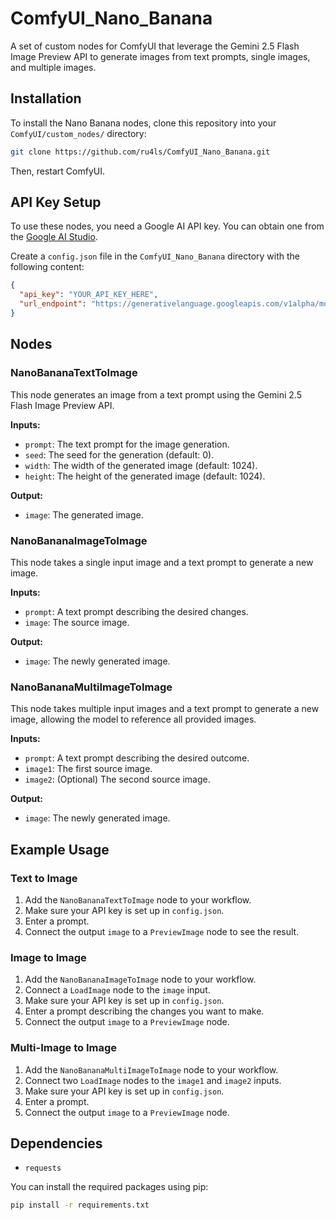 # ComfyUI_Nano_Banana

A set of custom nodes for ComfyUI that leverage the Gemini 2.5 Flash Image Preview API to generate images from text prompts, single images, and multiple images.

## Installation

To install the Nano Banana nodes, clone this repository into your `ComfyUI/custom_nodes/` directory:

```bash
git clone https://github.com/ru4ls/ComfyUI_Nano_Banana.git
```

Then, restart ComfyUI.

## API Key Setup

To use these nodes, you need a Google AI API key. You can obtain one from the [Google AI Studio](https://aistudio.google.com/app/apikey).

Create a `config.json` file in the `ComfyUI_Nano_Banana` directory with the following content:

```json
{
  "api_key": "YOUR_API_KEY_HERE",
  "url_endpoint": "https://generativelanguage.googleapis.com/v1alpha/models/gemini-2.5-flash-image-preview:generateContent"
}
```

## Nodes

### NanoBananaTextToImage

This node generates an image from a text prompt using the Gemini 2.5 Flash Image Preview API.

**Inputs:**

*   `prompt`: The text prompt for the image generation.
*   `seed`: The seed for the generation (default: 0).
*   `width`: The width of the generated image (default: 1024).
*   `height`: The height of the generated image (default: 1024).

**Output:**

*   `image`: The generated image.

### NanoBananaImageToImage

This node takes a single input image and a text prompt to generate a new image.

**Inputs:**

*   `prompt`: A text prompt describing the desired changes.
*   `image`: The source image.

**Output:**

*   `image`: The newly generated image.

### NanoBananaMultiImageToImage

This node takes multiple input images and a text prompt to generate a new image, allowing the model to reference all provided images.

**Inputs:**

*   `prompt`: A text prompt describing the desired outcome.
*   `image1`: The first source image.
*   `image2`: (Optional) The second source image.

**Output:**

*   `image`: The newly generated image.

## Example Usage

### Text to Image

1.  Add the `NanoBananaTextToImage` node to your workflow.
2.  Make sure your API key is set up in `config.json`.
3.  Enter a prompt.
4.  Connect the output `image` to a `PreviewImage` node to see the result.

### Image to Image

1.  Add the `NanoBananaImageToImage` node to your workflow.
2.  Connect a `LoadImage` node to the `image` input.
3.  Make sure your API key is set up in `config.json`.
4.  Enter a prompt describing the changes you want to make.
5.  Connect the output `image` to a `PreviewImage` node.

### Multi-Image to Image

1.  Add the `NanoBananaMultiImageToImage` node to your workflow.
2.  Connect two `LoadImage` nodes to the `image1` and `image2` inputs.
3.  Make sure your API key is set up in `config.json`.
4.  Enter a prompt.
5.  Connect the output `image` to a `PreviewImage` node.

## Dependencies

*   `requests`

You can install the required packages using pip:

```bash
pip install -r requirements.txt
```